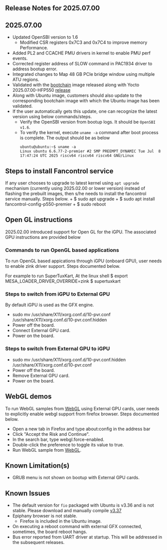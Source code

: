 ## Release Notes for 2025.07.00

## 2025.07.00

- Updated OpenSBI version to 1.6
    + Modified CSR registers 0x7C3 and 0x7C4 to improve memory Performance.
- Added PL2 and CCACHE PMU drivers in kernel to enable PMU perf events.
- Corrected register address of SLOW command in PAC1934 driver to address bootup error.
- Integrated changes to Map 48 GB PCIe bridge window using multiple ATU regions.
- Validated with the [bootchain](https://github.com/sifiveinc/freedom-u-sdk/releases/download/2025.07.00-HFP550/bootloader_ddr5_secboot.bin) image released along with Yocto 2025.07.00-HFP550 [release](https://github.com/sifiveinc/freedom-u-sdk/releases/tag/2025.07.00-HFP550)
- Along with Ubuntu image, customers should also update to the corresponding bootchain image with which the Ubuntu image has been validated.
- If the user automatically gets this update, one can recognize the latest version using below commands/steps.
    + Verify the OpenSBI version from bootup logs. It should be `OpenSBI v1.6`.
    + To verify the kernel, execute `uname -a` command after boot process is complete. The output should be as below
      ```
      ubuntu@ubuntu:~$ uname -a
      Linux ubuntu 6.6.77-2-premier #2 SMP PREEMPT_DYNAMIC Tue Jul  8 17:47:24 UTC 2025 riscv64 riscv64 riscv64 GNU/Linux
      ```

## Steps to install Fancontrol service

If any user chooses to upgrade to latest kernel using `apt upgrade` mechanism (currently using 2025.02.00 or lower version) instead of flashing the prebuilt images, then s/he needs to install the fancontrol service manually. Steps below.
    + $ sudo apt upgrade
    + $ sudo apt install fancontrol-config-p550-premier
    + $ sudo reboot

## Open GL instructions

2025.02.00 introduced support for Open GL for the iGPU. The associated GPU instructions are provided below

### Commands to run OpenGL based applications

To run OpenGL based appications through iGPU (onboard GPU), user needs to enable zink driver support. Steps documented below.

For example to run SuperTuxKart, At the linux shell
$ export MESA_LOADER_DRIVER_OVERRIDE=zink
$ supertuxkart

### Steps to switch from iGPU to External GPU

By default iGPU is used as the GFX engine.

- sudo mv /usr/share/X11/xorg.conf.d/10-pvr.conf /usr/share/X11/xorg.conf.d/10-pvr.conf.hidden
- Power off the board.
- Connect External GPU card.
- Power on the board.

### Steps to switch from External GPU to iGPU

- sudo mv /usr/share/X11/xorg.conf.d/10-pvr.conf.hidden /usr/share/X11/xorg.conf.d/10-pvr.conf
- Power off the board.
- Remove External GPU card.
- Power on the board.

## WebGL demos

To run WebGL samples from [WebGL](https://webglsamples.org/) using External GPU cards, user needs to explicitly enable webgl support from firefox browser. Steps documented below.

- Open a new tab in Firefox and type about:config in the address bar
- Click "Accept the Risk and Continue".
- In the search bar, type webgl.force-enabled.
- Double-click the preference to toggle its value to true.
- Run WebGL sample from [WebGL](https://webglsamples.org).

## Known Limitation(s)

- GRUB menu is not shown on bootup with External GPU cards.

## Known Issues

- The default version for `fio` packaged with Ubuntu is v3.36 and is not stable. Please download and manually compile [v3.37](https://github.com/axboe/fio/releases/tag/fio-3.37)
- Epiphany browser is not stable.
  - Firefox is included in the Ubuntu image.
- On executing a reboot command with external GFX connected, sometimes, the board reboot hangs.
- Bus error reported from UART driver at startup. This will be addressed in the subsequent releases.
